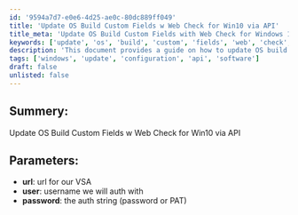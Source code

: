 ```yaml
---
id: '9594a7d7-e0e6-4d25-ae0c-80dc889ff049'
title: 'Update OS Build Custom Fields w Web Check for Win10 via API'
title_meta: 'Update OS Build Custom Fields with Web Check for Windows 10 via API'
keywords: ['update', 'os', 'build', 'custom', 'fields', 'web', 'check', 'win10', 'api']
description: 'This document provides a guide on how to update OS build custom fields for Windows 10 using a web check via API. It covers the necessary parameters such as URL, username, and authentication method required for the process.'
tags: ['windows', 'update', 'configuration', 'api', 'software']
draft: false
unlisted: false
---
```

## Summery:

Update OS Build Custom Fields w Web Check for Win10 via API

## Parameters:

- **url**: url for our VSA  
- **user**: username we will auth with  
- **password**: the auth string (password or PAT)  






